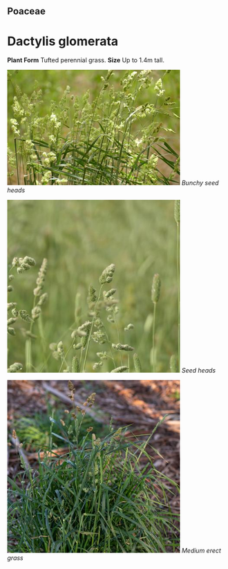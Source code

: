 ## Poaceae
# Dactylis glomerata

**Plant Form** Tufted perennial grass. **Size** Up to 1.4m tall.


![Bunchy seed heads](8415_P6880666.jpg)
   *Bunchy seed heads* 

![Seed heads](69693_P1022144.jpg)
   *Seed heads* 

![Medium erect grass](62055__DSF2534.jpg)
   *Medium erect grass* 

